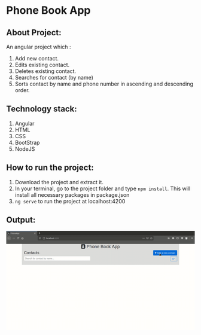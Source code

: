 # Phone Book App

## About Project:
An angular project which :
1. Add new contact.
2. Edits existing contact.
3. Deletes existing contact.
4. Searches for contact (by name)
5. Sorts contact by name and phone number in ascending and descending order.

## Technology stack:
1. Angular
2. HTML
3. CSS
4. BootStrap
5. NodeJS

## How to run the project:
1. Download the project and extract it.
2. In your terminal, go to the project folder and type `npm install`. This will install all necessary packages in package.json
3. `ng serve` to run the project at localhost:4200

## Output:
![Phone Book App](PhoneAppProject.gif)

